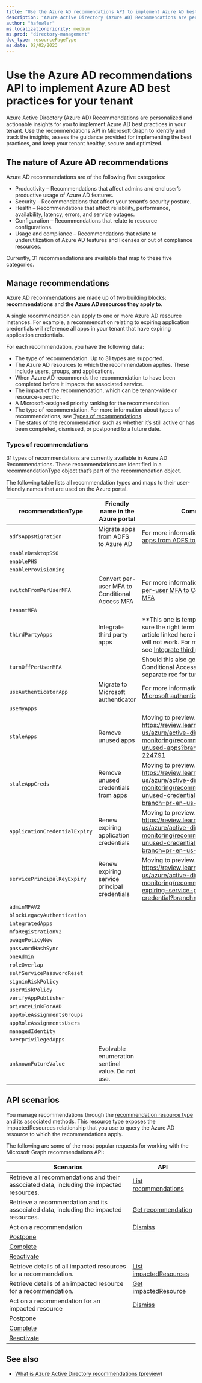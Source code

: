 ```yaml
---
title: "Use the Azure AD recommendations API to implement Azure AD best practices for your tenant"
description: "Azure Active Directory (Azure AD) Recommendations are personalized and actionable insights for you to implement Azure AD best practices in your tenant."
author: "hafowler"
ms.localizationpriority: medium
ms.prod: "directory-management"
doc_type: resourcePageType
ms.date: 02/02/2023
---
```


# Use the Azure AD recommendations API to implement Azure AD best practices for your tenant

Azure Active Directory (Azure AD) Recommendations are personalized and actionable insights for you to implement Azure AD best practices in your tenant. Use the recommendations API in Microsoft Graph to identify and track the insights, assess the guidance provided for implementing the best practices, and keep your tenant healthy, secure and optimized.

## The nature of Azure AD recommendations

Azure AD recommendations are of the following five categories:

- Productivity – Recommendations that affect admins and end user’s productive usage of Azure AD features.
- Security – Recommendations that affect your tenant’s security posture.
- Health – Recommendations that affect reliability, performance, availability, latency, errors, and service outages.
- Configuration – Recommendations that relate to resource configurations.
- Usage and compliance – Recommendations that relate to underutilization of Azure AD features and licenses or out of compliance resources.

Currently, 31 recommendations are available that map to these five categories.

## Manage recommendations

Azure AD recommendations are made up of two building blocks: **recommendations** and **the Azure AD resources they apply to**.

A single recommendation can apply to one or more Azure AD resource instances. For example, a recommendation relating to expiring application credentials will reference all apps in your tenant that have expiring application credentials.

For each recommendation, you have the following data:

- The type of recommendation. Up to 31 types are supported.
- The Azure AD resources to which the recommendation applies. These include users, groups, and applications.
- When Azure AD recommends the recommendation to have been completed before it impacts the associated service.
- The impact of the recommendation, which can be tenant-wide or resource-specific.
- A Microsoft-assigned priority ranking for the recommendation.
- The type of recommendation. For more information about types of recommendations, see [Types of recommendations](#types-of-recommendations).
- The status of the recommendation such as whether it’s still active or has been completed, dismissed, or postponed to a future date.

### Types of recommendations

31 types of recommendations are currently available in Azure AD Recommendations. These recommendations are identified in a recommendationType object that’s part of the recommendation object.

The following table lists all recommendation types and maps to their user-friendly names that are used on the Azure portal.

| recommendationType | Friendly name in the Azure portal | Comments |
|---|---|---|
| `adfsAppsMigration` | Migrate apps from ADFS to Azure AD | For more information, see [Migrate apps from ADFS to Azure AD](/azure/active-directory/reports-monitoring/recommendation-migrate-apps-from-adfs-to-azure-ad) |
| `enableDesktopSSO` |  |  |
| `enablePHS` |  |  |
| `enableProvisioning` |  |  |
| `switchFromPerUserMFA` | Convert per-user MFA to Conditional Access MFA | For more information, see [Convert per-user MFA to Conditional Access MFA](/azure/active-directory/reports-monitoring/recommendation-turn-off-per-user-mfa) |
| `tenantMFA` |  |  |
| `thirdPartyApps` | Integrate third party apps | **This one is temporarily offline (not sure the right term there). But the article linked here is not published, so will not work. For more information, see [Integrate third party apps](/azure/active-directory/reports-monitoring/recommendation-integrate-third-party-apps) |
| `turnOffPerUserMFA` |  | Should this also go to "Convert to Conditional Access MFA"? Or is there a separate rec for turning it off? |
| `useAuthenticatorApp` | Migrate to Microsoft authenticator | For more information, see [Migrate to Microsoft authenticator](/azure/active-directory/reports-monitoring/recommendation-migrate-to-authenticator) |
| `useMyApps` |  |  |
| `staleApps` | Remove unused apps | Moving to preview. https://review.learn.microsoft.com/en-us/azure/active-directory/reports-monitoring/recommendation-remove-unused-apps?branch=pr-en-us-224791 |
| `staleAppCreds` | Remove unused credentials from apps | Moving to preview. https://review.learn.microsoft.com/en-us/azure/active-directory/reports-monitoring/recommendation-remove-unused-credential-from-apps?branch=pr-en-us-224791 |
| `applicationCredentialExpiry` | Renew expiring application credentials | Moving to preview. https://review.learn.microsoft.com/en-us/azure/active-directory/reports-monitoring/recommendation-remove-unused-credential-from-apps?branch=pr-en-us-224791 |
| `servicePrincipalKeyExpiry` | Renew expiring service principal credentials | Moving to preview. https://review.learn.microsoft.com/en-us/azure/active-directory/reports-monitoring/recommendation-renew-expiring-service-principal-credential?branch=pr-en-us-224791 |
| `adminMFAV2` |  |  |
| `blockLegacyAuthentication` |  |  |
| `integratedApps` |  |  |
| `mfaRegistrationV2` |  |  |
| `pwagePolicyNew` |  |  |
| `passwordHashSync` |  |  |
| `oneAdmin` |  |  |
| `roleOverlap` |  |  |
| `selfServicePasswordReset` |  |  |
| `signinRiskPolicy` |  |  |
| `userRiskPolicy` |  |  |
| `verifyAppPublisher` |  |  |
| `privateLinkForAAD` |  |  |
| `appRoleAssignmentsGroups` |  |  |
| `appRoleAssignmentsUsers` |  |  |
| `managedIdentity` |  |  |
| `overprivilegedApps` |  |  |
| `unknownFutureValue` | Evolvable enumeration sentinel value. Do not use.  |

## API scenarios

You manage recommendations through the [recommendation resource type](recommendation.md) and its associated methods. This resource type exposes the impactedResources relationship that you use to query the Azure AD resource to which the recommendations apply.

The following are some of the most popular requests for working with the Microsoft Graph recommendations API:

| Scenarios | API |
|---|---|
| Retrieve all recommendations and their associated data, including the impacted resources. | [List recommendations](../api/directory-list-recommendation.md) |
| Retrieve a recommendation and its associated data, including the impacted resources. | [Get recommendation](../api/recommendation-get.md) |
| Act on a recommendation | [Dismiss](../api/recommendation-dismiss.md) |
| [Postpone](../api/recommendation-postpone.md) |
| [Complete](../api/recommendation-complete.md) |
| [Reactivate](../api/recommendation-reactivate.md) |
| Retrieve details of all impacted resources for a recommendation. | [List impactedResources](../api/recommendation-list-impactedresource.md) |
| Retrieve details of an impacted resource for a recommendation. | [Get impactedResource](../api/impactedresource-get.md) |
| Act on a recommendation for an impacted resource | [Dismiss](../api/impactedresource-dismiss.md) |
| [Postpone](../api/impactedresource-postpone.md) |
| [Complete](../api/impactedresource-complete.md) |
| [Reactivate](../api/impactedresource-reactivate.md) |

## See also

- [What is Azure Active Directory recommendations (preview)]( /azure/active-directory/reports-monitoring/overview-recommendations)